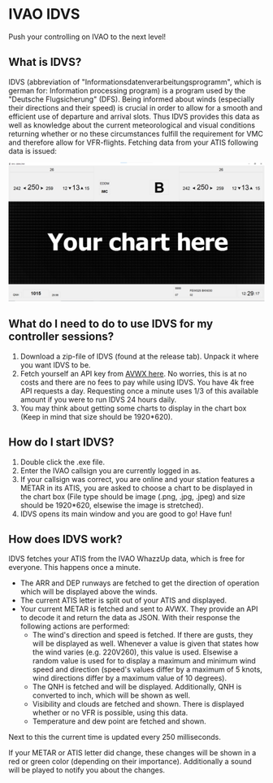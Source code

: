 # IVAO IDVS
Push your controlling on IVAO to the next level!

## What is IDVS?
IDVS (abbreviation of "Informationsdatenverarbeitungsprogramm", which is german for: Information processing program) is a program used by the "Deutsche Flugsicherung" (DFS). Being informed about winds (especially their directions and their speed) is crucial in order to allow for a smooth and efficient use of departure and arrival slots. Thus IDVS provides this data as well as knowledge about the current meteorological and visual conditions returning whether or no these circumstances fulfill the requirement for VMC and therefore allow for VFR-flights.
Fetching data from your ATIS following data is issued:

![Alt text](./sample_pictures/mainwindow.png)

## What do I need to do to use IDVS for my controller sessions?
1. Download a zip-file of IDVS (found at the release tab). Unpack it where you want IDVS to be.
2. Fetch yourself an API key from [AVWX here](https://account.avwx.rest/tokens). No worries, this is at no costs and there are no fees to pay while using IDVS. You have 4k free API requests a day. Requesting once a minute uses 1/3 of this available amount if you were to run IDVS 24 hours daily.
3. You may think about getting some charts to display in the chart box (Keep in mind that size should be 1920*620).

## How do I start IDVS?
1. Double click the .exe file.
2. Enter the IVAO callsign you are currently logged in as.
3. If your callsign was correct, you are online and your station features a METAR in its ATIS, you are asked to choose a chart to be displayed in the chart box (File type should be image (.png, .jpg, .jpeg) and size should be 1920*620, elsewise the image is stretched).
4. IDVS opens its main window and you are good to go! Have fun!

## How does IDVS work?
IDVS fetches your ATIS from the IVAO WhazzUp data, which is free for everyone. This happens once a minute.
- The ARR and DEP runways are fetched to get the direction of operation which will be displayed above the winds. 
- The current ATIS letter is split out of your ATIS and displayed.
- Your current METAR is fetched and sent to AVWX. They provide an API to decode it and return the data as JSON. With their response the following actions are performed:
    - The wind's direction and speed is fetched. If there are gusts, they will be displayed as well. Whenever a value is given that states how the wind varies (e.g. 220V260), this value is used. Elsewise a random value is used for to display a maximum and minimum wind speed and direction (speed's values differ by a maximum of 5 knots, wind directions differ by a maximum value of 10 degrees).
    - The QNH is fetched and will be displayed. Additionally, QNH is converted to inch, which will be shown as well.
    - Visibility and clouds are fetched and shown. There is displayed whether or no VFR is possible, using this data.
    - Temperature and dew point are fetched and shown.

Next to this the current time is updated every 250 milliseconds.

If your METAR or ATIS letter did change, these changes will be shown in a red or green color (depending on their importance). Additionally a sound will be played to notify you about the changes.
